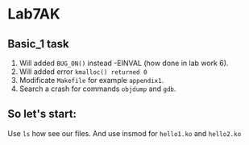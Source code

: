 # Lab7AK
##  Basic_1 task
1. Will added `BUG_ON()` instead -EINVAL (how done in lab work 6).
2. Will added error `kmalloc() returned 0`
3. Modificate `Makefile` for example `appendix1`.
4. Search a crash for commands `objdump` and `gdb`.
## So let's start:
Use `ls` how see our files. And use insmod for `hello1.ko` and `hello2.ko`
![]()
![]()


